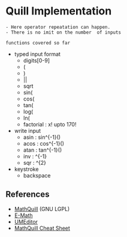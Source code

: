 Quill Implementation
==============

```
- Here operator repeatation can happen.
- There is no imit on the number  of inputs
```
```
functions covered so far
```
- typed input format
	- digits[0-9]
    - (
    - ) 
    - ||
	- sqrt 
	- sin(
    - cos(
    - tan(
	- log(
    - ln(
    - factorial :  x! upto  170!
- write input
    - asin : sin^{-1}()
    - acos : cos^{-1}()
    - atan : tan^{-1}()
    - inv  : ^{-1}
    - sqr  : ^{2}
- keystroke
    - backspace

References
--------

* [MathQuill](http://mathquill.com/) (GNU LGPL)
* [E-Math](https://github.com/e-math/calculator)
* [UMEditor](https://github.com/wensheng/umeditor-mathquill)
* [MathQuill Cheat Sheet](https://www.udacity.com/wiki/ma006/mathquill)